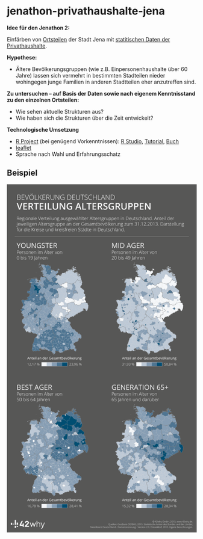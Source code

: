 # jenathon-privathaushalte-jena

**Idee für den Jenathon 2:**

Einfärben von [Ortsteilen](https://opendata.jena.de/dataset/ortsteile) der Stadt Jena mit [statitischen Daten der Privathaushalte](https://opendata.jena.de/dataset/statistische-privathaushalte).

**Hypothese:**

- Ältere Bevölkerungsgruppen (wie z.B. Einpersonenhaushalte über 60 Jahre) lassen sich vermehrt in bestimmten Stadteilen nieder wohingegen junge Familien in anderen Stadtteilen eher anzutreffen sind.

**Zu untersuchen – auf Basis der Daten sowie nach eigenem Kenntnisstand zu den einzelnen Ortsteilen:**

- Wie sehen aktuelle Strukturen aus?
- Wie haben sich die Strukturen über die Zeit entwickelt?

**Technologische Umsetzung**

- [R Project](https://www.r-project.org) (bei genügend Vorkenntnissen): [R Studio](https://www.rstudio.com), [Tutorial](http://tryr.codeschool.com), [Buch](http://r4ds.had.co.nz/model-basics.html)
- [leaflet](http://leafletjs.com)
- Sprache nach Wahl und Erfahrungsschatz

## Beispiel

![Altersgruppen](/altersgruppen.png)

